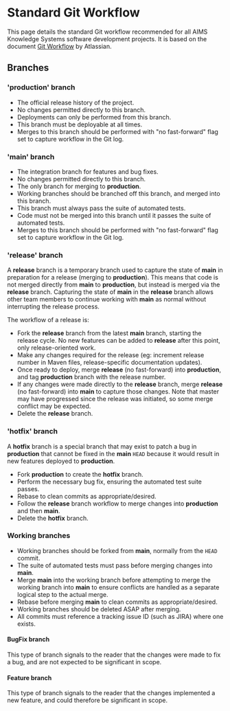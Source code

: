 # Standard Git Workflow

This page details the standard Git workflow recommended for all AIMS Knowledge Systems software development projects. It 
is based on the document [Git Workflow](https://www.atlassian.com/git/tutorials/comparing-workflows/gitflow-workflow) by 
Atlassian.

## Branches

### 'production' branch
- The official release history of the project.
- No changes permitted directly to this branch.
- Deployments can only be performed from this branch.
- This branch must be deployable at all times.
- Merges to this branch should be performed with "no fast-forward" flag set to capture workflow in the Git log.

### 'main' branch 
- The integration branch for features and bug fixes.
- No changes permitted directly to this branch.
- The only branch for merging to **production**.
- Working branches should be branched off this branch, and merged into this branch.
- This branch must always pass the suite of automated tests.
- Code must not be merged into this branch until it passes the suite of automated tests.
- Merges to this branch should be performed with "no fast-forward" flag set to capture workflow in the Git log.

### 'release' branch

A **release** branch is a temporary branch used to capture the state of **main** in preparation for a release 
(merging to **production**). This means that code is not merged directly from **main** to **production**, but instead
is merged via the **release** branch. Capturing the state of **main** in the **release** branch allows other team 
members to continue working with **main** as normal without interrupting the release process.

The workflow of a release is:

- Fork the **release** branch from the latest **main** branch, starting the release cycle. No new features can be added
  to **release** after this point, only release-oriented work.
- Make any changes required for the release (eg: increment release number in Maven files, release-specific documentation 
  updates).
- Once ready to deploy, merge **release** (no fast-forward) into **production**, and tag **production** branch with the 
  release number.
- If any changes were made directly to the **release** branch, merge **release** (no fast-forward) into **main** to 
  capture those changes. Note that master may have progressed since the release was initiated, so some merge conflict 
  may be expected.
- Delete the **release** branch.

### 'hotfix' branch

A **hotfix** branch is a special branch that may exist to patch a bug in **production** that cannot be fixed in the
**main** `HEAD` because it would result in new features deployed to **production**.

- Fork **production** to create the **hotfix** branch.
- Perform the necessary bug fix, ensuring the automated test suite passes.
- Rebase to clean commits as appropriate/desired.
- Follow the **release** branch workflow to merge changes into **production** and then **main**.
- Delete the **hotfix** branch.

### Working branches

- Working branches should be forked from **main**, normally from the `HEAD` commit.
- The suite of automated tests must pass before merging changes into **main**.
- Merge **main** into the working branch before attempting to merge the working branch into **main** to ensure 
  conflicts are handled as a separate logical step to the actual merge.
- Rebase before merging **main** to clean commits as appropriate/desired.
- Working branches should be deleted ASAP after merging.
- All commits must reference a tracking issue ID (such as JIRA) where one exists.

#### BugFix branch

This type of branch signals to the reader that the changes were made to fix a bug, and are not expected to be 
significant in scope.

#### Feature branch

This type of branch signals to the reader that the changes implemented a new feature, and could therefore be significant
in scope.
